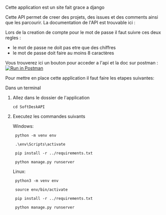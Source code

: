 Cette application est un site fait grace a django

Cette API permet de creer des projets, des issues et des comments ainsi que les parcourir.
La documentation de l'API est trouvable ici : 

Lors de la creation de compte pour le mot de passe il faut suivre ces deux regles :
 - le mot de passe ne doit pas etre que des chiffres
 - le mot de passe doit faire au moins 8 caractères

Vous trouverez ici un bouton pour acceder a l'api et la doc sur postman :
[![Run in Postman](https://run.pstmn.io/button.svg)](https://app.getpostman.com/run-collection/27764954-ffc79fac-b005-4acf-a095-26dabcba075d?action=collection%2Ffork&source=rip_markdown&collection-url=entityId%3D27764954-ffc79fac-b005-4acf-a095-26dabcba075d%26entityType%3Dcollection%26workspaceId%3D71e4824e-29b7-455f-955c-af6c8c80e8e5)

Pour mettre en place cette application il faut faire les etapes suivantes:

Dans un terminal
1. Allez dans le dossier de l'application

    `cd SoftDeskAPI`

2. Executez les commandes suivants

    Windows:

        python -m venv env

        .\env\Scripts\activate

        pip install -r ../requirements.txt

        python manage.py runserver

    
    Linux:

        python3 -m venv env

        source env/bin/activate

        pip install -r ../requirements.txt

        python manage.py runserver
